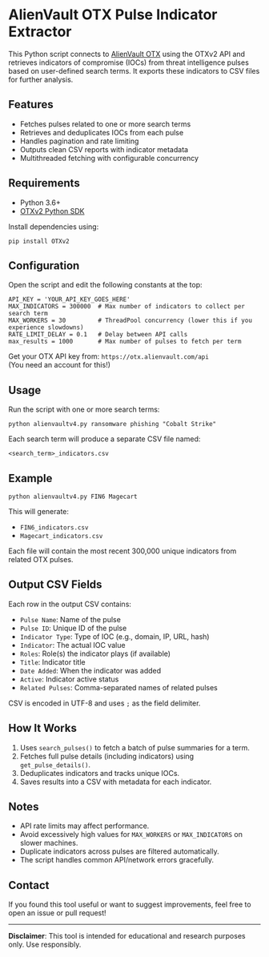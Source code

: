 # AlienVault OTX Pulse Indicator Extractor

This Python script connects to [AlienVault OTX](https://otx.alienvault.com/) using the OTXv2 API and retrieves indicators of compromise (IOCs) from threat intelligence pulses based on user-defined search terms. It exports these indicators to CSV files for further analysis.

## Features

- Fetches pulses related to one or more search terms
- Retrieves and deduplicates IOCs from each pulse
- Handles pagination and rate limiting
- Outputs clean CSV reports with indicator metadata
- Multithreaded fetching with configurable concurrency

## Requirements

- Python 3.6+
- [OTXv2 Python SDK](https://github.com/AlienVault-OTX/OTX-Python-SDK)

Install dependencies using:

```
pip install OTXv2
```

## Configuration

Open the script and edit the following constants at the top:

```
API_KEY = 'YOUR_API_KEY_GOES_HERE'
MAX_INDICATORS = 300000  # Max number of indicators to collect per search term
MAX_WORKERS = 30         # ThreadPool concurrency (lower this if you experience slowdowns)
RATE_LIMIT_DELAY = 0.1   # Delay between API calls
max_results = 1000       # Max number of pulses to fetch per term
```

Get your OTX API key from: `https://otx.alienvault.com/api`
<br>
(You need an account for this!)

## Usage

Run the script with one or more search terms:

```
python alienvaultv4.py ransomware phishing "Cobalt Strike"
```

Each search term will produce a separate CSV file named:

```
<search_term>_indicators.csv
```

## Example

```
python alienvaultv4.py FIN6 Magecart
```

This will generate:
- `FIN6_indicators.csv`
- `Magecart_indicators.csv`

Each file will contain the most recent 300,000 unique indicators from related OTX pulses.

## Output CSV Fields

Each row in the output CSV contains:

- `Pulse Name`: Name of the pulse
- `Pulse ID`: Unique ID of the pulse
- `Indicator Type`: Type of IOC (e.g., domain, IP, URL, hash)
- `Indicator`: The actual IOC value
- `Roles`: Role(s) the indicator plays (if available)
- `Title`: Indicator title
- `Date Added`: When the indicator was added
- `Active`: Indicator active status
- `Related Pulses`: Comma-separated names of related pulses

CSV is encoded in UTF-8 and uses `;` as the field delimiter.

## How It Works

1. Uses `search_pulses()` to fetch a batch of pulse summaries for a term.
2. Fetches full pulse details (including indicators) using `get_pulse_details()`.
3. Deduplicates indicators and tracks unique IOCs.
4. Saves results into a CSV with metadata for each indicator.

## Notes

- API rate limits may affect performance.
- Avoid excessively high values for `MAX_WORKERS` or `MAX_INDICATORS` on slower machines.
- Duplicate indicators across pulses are filtered automatically.
- The script handles common API/network errors gracefully.


## Contact

If you found this tool useful or want to suggest improvements, feel free to open an issue or pull request!

---

**Disclaimer**: This tool is intended for educational and research purposes only. Use responsibly.
